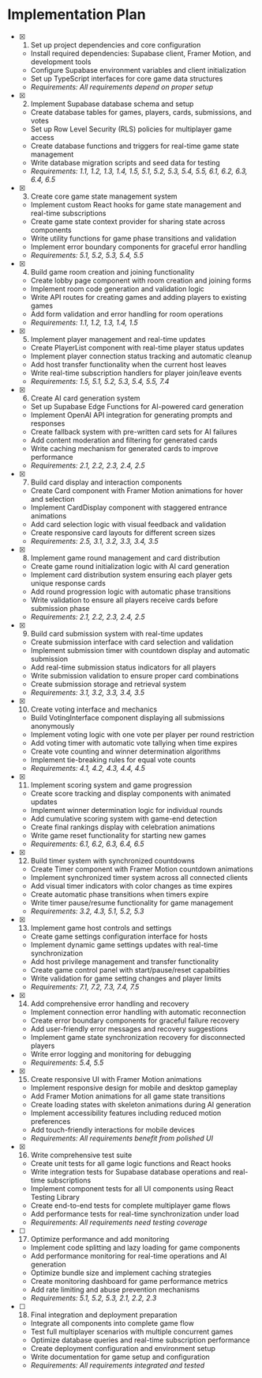 # Implementation Plan

- [x] 1. Set up project dependencies and core configuration

  - Install required dependencies: Supabase client, Framer Motion, and development tools
  - Configure Supabase environment variables and client initialization
  - Set up TypeScript interfaces for core game data structures
  - _Requirements: All requirements depend on proper setup_

- [x] 2. Implement Supabase database schema and setup

  - Create database tables for games, players, cards, submissions, and votes
  - Set up Row Level Security (RLS) policies for multiplayer game access
  - Create database functions and triggers for real-time game state management
  - Write database migration scripts and seed data for testing
  - _Requirements: 1.1, 1.2, 1.3, 1.4, 1.5, 5.1, 5.2, 5.3, 5.4, 5.5, 6.1, 6.2, 6.3, 6.4, 6.5_

- [x] 3. Create core game state management system

  - Implement custom React hooks for game state management and real-time subscriptions
  - Create game state context provider for sharing state across components
  - Write utility functions for game phase transitions and validation
  - Implement error boundary components for graceful error handling
  - _Requirements: 5.1, 5.2, 5.3, 5.4, 5.5_

- [x] 4. Build game room creation and joining functionality

  - Create lobby page component with room creation and joining forms
  - Implement room code generation and validation logic
  - Write API routes for creating games and adding players to existing games
  - Add form validation and error handling for room operations
  - _Requirements: 1.1, 1.2, 1.3, 1.4, 1.5_

- [x] 5. Implement player management and real-time updates

  - Create PlayerList component with real-time player status updates
  - Implement player connection status tracking and automatic cleanup
  - Add host transfer functionality when the current host leaves
  - Write real-time subscription handlers for player join/leave events
  - _Requirements: 1.5, 5.1, 5.2, 5.3, 5.4, 5.5, 7.4_

- [x] 6. Create AI card generation system

  - Set up Supabase Edge Functions for AI-powered card generation
  - Implement OpenAI API integration for generating prompts and responses
  - Create fallback system with pre-written card sets for AI failures
  - Add content moderation and filtering for generated cards
  - Write caching mechanism for generated cards to improve performance
  - _Requirements: 2.1, 2.2, 2.3, 2.4, 2.5_

- [x] 7. Build card display and interaction components

  - Create Card component with Framer Motion animations for hover and selection
  - Implement CardDisplay component with staggered entrance animations
  - Add card selection logic with visual feedback and validation
  - Create responsive card layouts for different screen sizes
  - _Requirements: 2.5, 3.1, 3.2, 3.3, 3.4, 3.5_

- [x] 8. Implement game round management and card distribution

  - Create game round initialization logic with AI card generation
  - Implement card distribution system ensuring each player gets unique response cards
  - Add round progression logic with automatic phase transitions
  - Write validation to ensure all players receive cards before submission phase
  - _Requirements: 2.1, 2.2, 2.3, 2.4, 2.5_

- [x] 9. Build card submission system with real-time updates

  - Create submission interface with card selection and validation
  - Implement submission timer with countdown display and automatic submission
  - Add real-time submission status indicators for all players
  - Write submission validation to ensure proper card combinations
  - Create submission storage and retrieval system
  - _Requirements: 3.1, 3.2, 3.3, 3.4, 3.5_

- [x] 10. Create voting interface and mechanics

  - Build VotingInterface component displaying all submissions anonymously
  - Implement voting logic with one vote per player per round restriction
  - Add voting timer with automatic vote tallying when time expires
  - Create vote counting and winner determination algorithms
  - Implement tie-breaking rules for equal vote counts
  - _Requirements: 4.1, 4.2, 4.3, 4.4, 4.5_

- [x] 11. Implement scoring system and game progression

  - Create score tracking and display components with animated updates
  - Implement winner determination logic for individual rounds
  - Add cumulative scoring system with game-end detection
  - Create final rankings display with celebration animations
  - Write game reset functionality for starting new games
  - _Requirements: 6.1, 6.2, 6.3, 6.4, 6.5_

- [x] 12. Build timer system with synchronized countdowns

  - Create Timer component with Framer Motion countdown animations
  - Implement synchronized timer system across all connected clients
  - Add visual timer indicators with color changes as time expires
  - Create automatic phase transitions when timers expire
  - Write timer pause/resume functionality for game management
  - _Requirements: 3.2, 4.3, 5.1, 5.2, 5.3_

- [x] 13. Implement game host controls and settings

  - Create game settings configuration interface for hosts
  - Implement dynamic game settings updates with real-time synchronization
  - Add host privilege management and transfer functionality
  - Create game control panel with start/pause/reset capabilities
  - Write validation for game setting changes and player limits
  - _Requirements: 7.1, 7.2, 7.3, 7.4, 7.5_

- [x] 14. Add comprehensive error handling and recovery

  - Implement connection error handling with automatic reconnection
  - Create error boundary components for graceful failure recovery
  - Add user-friendly error messages and recovery suggestions
  - Implement game state synchronization recovery for disconnected players
  - Write error logging and monitoring for debugging
  - _Requirements: 5.4, 5.5_

- [x] 15. Create responsive UI with Framer Motion animations

  - Implement responsive design for mobile and desktop gameplay
  - Add Framer Motion animations for all game state transitions
  - Create loading states with skeleton animations during AI generation
  - Implement accessibility features including reduced motion preferences
  - Add touch-friendly interactions for mobile devices
  - _Requirements: All requirements benefit from polished UI_

- [x] 16. Write comprehensive test suite

  - Create unit tests for all game logic functions and React hooks
  - Write integration tests for Supabase database operations and real-time subscriptions
  - Implement component tests for all UI components using React Testing Library
  - Create end-to-end tests for complete multiplayer game flows
  - Add performance tests for real-time synchronization under load
  - _Requirements: All requirements need testing coverage_

- [ ] 17. Optimize performance and add monitoring

  - Implement code splitting and lazy loading for game components
  - Add performance monitoring for real-time operations and AI generation
  - Optimize bundle size and implement caching strategies
  - Create monitoring dashboard for game performance metrics
  - Add rate limiting and abuse prevention mechanisms
  - _Requirements: 5.1, 5.2, 5.3, 2.1, 2.2, 2.3_

- [ ] 18. Final integration and deployment preparation
  - Integrate all components into complete game flow
  - Test full multiplayer scenarios with multiple concurrent games
  - Optimize database queries and real-time subscription performance
  - Create deployment configuration and environment setup
  - Write documentation for game setup and configuration
  - _Requirements: All requirements integrated and tested_
